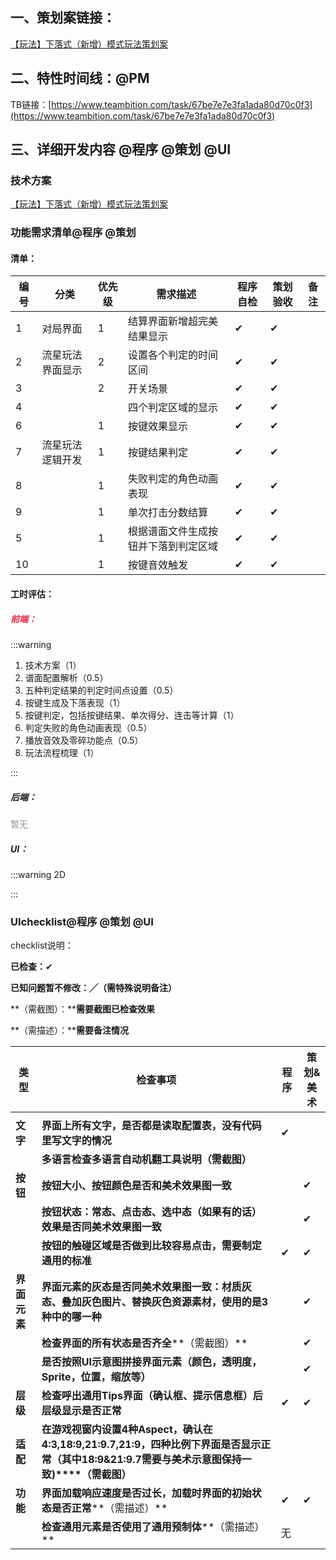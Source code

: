 ## 一、策划案链接：
[【玩法】下落式（新增）模式玩法策划案](https://snh48group.yuque.com/qim4en/xs9kb3/brucu00gwq5xsrp6)

## 二、特性时间线：@PM
TB链接：[https://www.teambition.com/task/67be7e7e3fa1ada80d70c0f3](https://www.teambition.com/task/67be7e7e3fa1ada80d70c0f3)



## 三、详细开发内容 @程序 @策划 @UI
### 技术方案
[【玩法】下落式（新增）模式玩法策划案](https://snh48group.yuque.com/qim4en/xs9kb3/brucu00gwq5xsrp6)

### 功能需求清单@程序 @策划
#### 清单：
| 编号 | 分类 | 优先级 | 需求描述 | 程序自检 | 策划验收 | 备注 |
| --- | --- | --- | --- | --- | --- | --- |
| 1 | 对局界面 | 1 | 结算界面新增超完美结果显示 | ✔ | ✔ | |
| 2 | 流星玩法界面显示 | 2 | 设置各个判定的时间区间 | ✔ | ✔ | |
| 3 | | 2 | 开关场景 | ✔ | ✔ | |
| 4 | |  | 四个判定区域的显示 | ✔ | ✔ | |
| 6 | | 1 | 按键效果显示 | ✔ | ✔ | |
| 7 | 流星玩法逻辑开发 | 1 | 按键结果判定 | ✔ | ✔ | |
| 8 | | 1 | 失败判定的角色动画表现 | ✔ | ✔ | |
| 9 | | 1 | 单次打击分数结算 | ✔ | ✔ | |
| 5 | | 1 | 根据谱面文件生成按钮并下落到判定区域 | ✔ | ✔ | |
| 10 | | 1 | 按键音效触发 | ✔ | ✔ | |


#### 工时评估：
##### <font style="color:#DF2A3F;">前端：</font>
:::warning
1. 技术方案（1）  
2. 谱面配置解析（0.5）  
3. 五种判定结果的判定时间点设置（0.5）  
4. 按键生成及下落表现（1）  
5. 按键判定，包括按键结果、单次得分、连击等计算（1）  
6. 判定失败的角色动画表现（0.5）  
7. 播放音效及零碎功能点（0.5）  
8. 玩法流程梳理（1）  

:::

##### 后端：
<font style="color:#8A8F8D;">暂无</font>

##### UI：
:::warning
2D

:::

### UIchecklist@程序 @策划 @UI
checklist说明：

**已检查：**✔

**已知问题暂不修改：╱（需特殊说明备注）**

**（需截图）：****需要截图已检查效果**

**（需描述）：****需要备注情况**

| **类型** | **检查事项** | **程序** | **策划&美术** |
| --- | --- | --- | --- |
| | | | |
| **文字** | **界面上所有文字，是否都是读取配置表，没有代码里写文字的情况** | ✔ |  |
| | **多语言检查****多语言自动机翻工具说明****（需截图）** | | |
| **按钮** | **按钮大小、按钮颜色是否和美术效果图一致** |  | ✔ |
| | **按钮状态：常态、点击态、选中态（如果有的话）效果是否同美术效果图一致** |  | ✔ |
| | **按钮的触碰区域是否做到比较容易点击，需要制定通用的标准** | ✔ | ✔ |
| **界面元素** | **界面元素的灰态是否同美术效果图一致：材质灰态、叠加灰色图片、替换灰色资源素材，使用的是3种中的哪一种** |  | ✔ |
| | **检查界面的所有状态是否齐全****（需截图）** | | ✔ |
| | **是否按照UI示意图拼接界面元素（颜色，透明度，Sprite，位置，缩放等）** |  | ✔ |
| **层级** | **检查呼出通用Tips界面（确认框、提示信息框）后层级显示是否正常** | ✔ | ✔ |
| **适配** | **在游戏视窗内设置4种Aspect，确认在4:3,18:9,21:9.7,21:9，四种比例下界面是否显示正常（其中18:9&21:9.7需要与美术示意图保持一致)****（需截图）** | |  |
| **功能** | **界面加载响应速度是否过长，加载时界面的初始状态是否正常****（需描述）** | ✔ | ✔ |
| | **检查通用元素是否使用了通用预制体****（需描述）** | 无 |  |


